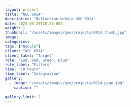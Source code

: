 ```yaml
---
layout: project
title: "NGC 6914"
description: "Reflection Nebula NGC 6914"
date: 2024-05-29T10:20:00Z
weight: 1
thumbnail: "/assets/images/gen/projects/6914_thumb.jpg"
image: 
categories: 
tags: ["Nebula"]
client: "NGC 6914"
client_label: "Target"
role: "Lum, Red, Green, Blue"
role_label: "Filters"
time: "10 hours"
time_label: "Integration"
gallery:
  - image: "/assets/images/gen/projects/6914_page.jpg"
    caption: ""
  
gallery_limit: 2
---
```


